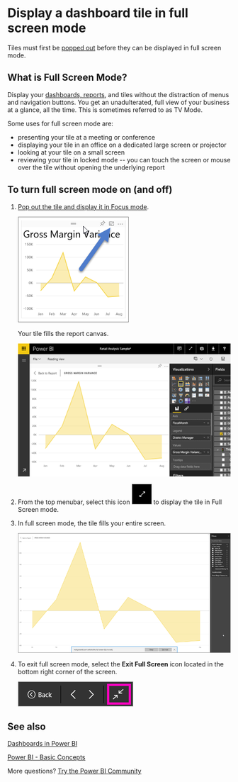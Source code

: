 <properties
   pageTitle="Display a dashboard tile in full screen mode (TV mode)"
   description="Display a dashboard tile in full screen TV mode"
   services="powerbi"
   documentationCenter=""
   authors="mihart"
   manager="mblythe"
   backup=""
   editor=""
   tags=""
   qualityFocus="no"
   qualityDate=""/>

<tags
   ms.service="powerbi"
   ms.devlang="NA"
   ms.topic="article"
   ms.tgt_pltfrm="NA"
   ms.workload="powerbi"
   ms.date="08/29/2016"
   ms.author="mihart"/>

# Display a dashboard tile in full screen mode

Tiles must first be [popped out](powerbi-service-display-dash-in-focus-mode.md) before they can be displayed in full screen mode.

## What is Full Screen Mode?

Display your [dashboards, reports](powerbi-service-dash-and-reports-fullscreen.md), and tiles without the distraction of menus and navigation buttons.  You get an unadulterated, full view of your business at a glance, all the time. This is sometimes referred to as TV Mode.

Some uses for full screen mode are:

- presenting your tile at a meeting or conference
- displaying your tile in an office on a dedicated large screen or projector
- looking at your tile on a small screen
- reviewing your tile in locked mode -- you can touch the screen or mouse over the tile without opening the underlying report


## To turn full screen mode on (and off)

1. [Pop out the tile and display it in Focus mode](powerbi-service-display-dash-in-focus-mode.md).

    ![](media/powerbi-service-display-tile-in-full-screen-mode/powerbi-full-screen.png)

    Your tile fills the report canvas.

    ![](media/powerbi-service-display-tile-in-full-screen-mode/powerbi-full-screen2.png)

3. From the top menubar, select this icon    ![](media/powerbi-service-display-tile-in-full-screen-mode/powerbi-full-screen-icon.png) to display the tile in Full Screen mode.

4.  In full screen mode, the tile fills your entire screen.

    ![](media/powerbi-service-display-tile-in-full-screen-mode/power-bi-full-screen4.png)

4. To exit full screen mode, select the **Exit Full Screen** icon located in the bottom right corner of the screen.

    ![](media/powerbi-service-display-tile-in-full-screen-mode/powerbi-full-screen-close.png)

## See also

[Dashboards in Power BI](powerbi-service-dashboards.md)

[Power BI - Basic Concepts](powerbi-service-basic-concepts.md)

More questions? [Try the Power BI Community](http://community.powerbi.com/)
